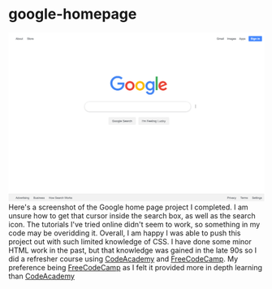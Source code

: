 # google-homepage
<img src="img/google-project-screenshot.png">
Here's a screenshot of the Google home page project I completed. I am unsure how to get that cursor inside the search box, as well as the search icon. The tutorials I've tried online didn't seem to work, so something in my code may be overidding it. Overall, I am happy I was able to push this project out with such limited knowledge of CSS. I have done some minor HTML work in the past, but that knowledge was gained in the late 90s so I did a refresher course using <a href="https://www.codecademy.com/catalog/language/html-css">CodeAcademy</a> and <a href="https://www.freecodecamp.org/">FreeCodeCamp</a>. My preference being <a href="https://www.freecodecamp.org/">FreeCodeCamp</a> as I felt it provided more in depth learning than <a href="https://www.codecademy.com/catalog/language/html-css">CodeAcademy</a>
